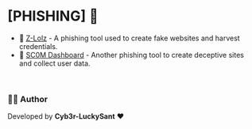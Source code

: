 # [PHISHING] 🎣

- 🔗 [Z-Lolz](https://z-lolz.com/) - A phishing tool used to create fake websites and harvest credentials.
- 🔗 [SC0M Dashboard](https://sc0m.com/dashboard) - Another phishing tool to create deceptive sites and collect user data.


<br>

### 👨‍💻 Author  
Developed by **Cyb3r-LuckySant** ❤️
